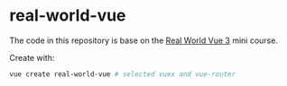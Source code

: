# real-world-vue

The code in this repository is base on the
[Real World Vue 3](https://www.vuemastery.com/courses/real-world-vue3)
mini course.

Create with:

```bash
vue create real-world-vue # selected vuex and vue-router
```
